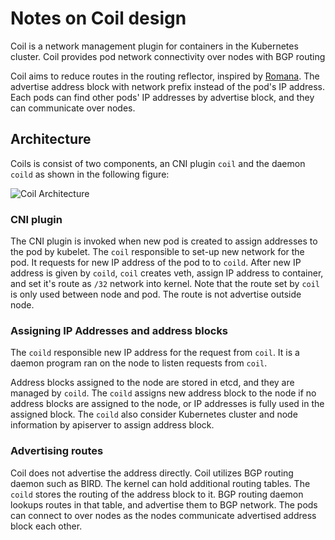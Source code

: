 Notes on Coil design
====================

Coil is a network management plugin for containers in the Kubernetes cluster.
Coil provides pod network connectivity over nodes with BGP routing

Coil aims to reduce routes in the routing reflector, inspired by [Romana][].
The advertise address block with network prefix instead of the pod's IP address.
Each pods can find other pods' IP addresses by advertise block, and they can communicate over nodes.

Architecture
------------

Coils is consist of two components, an CNI plugin `coil` and the daemon `coild` as shown in the following figure:

![Coil Architecture](http://www.plantuml.com/plantuml/png/LP91RnCn48Nl_XLFuPALs21Qk4HHLD9AA0Ag2iIj5sSzIQruny4URm-8_uvtrvicDtlqlVV6JxwBeeEarYcZHUzq990qHWLgHFF14VJ9HWeT1QKkfhD7RsY6lmeu2sV19x5yGBuxUkPvuXJ9m3AE59XSDOEEQBnrXLJ0c-KnxSYHA61UORFz-J2UlWtI_jmBAs2rkd_ShjUJ5TvzjuSNsRX44sIg33reQZt_8ide1Q8m1Q5EftezU2mn_rZ1SkUFXEokC5hNZlPI69EXcmhRfoy_4EXFeYW5CwYDV-N2bQTb-hQ2DWPbWBqF_JrGZDWvtnodb5KT-lNgSyod2aolEMhY2pdbb4uo-Rb24qWBeIDvUV_CVQ3cNZegnyc7snkSAx_S4gl5aBqO2_-d57iX33Fu_V0NbjTRPySOxO5ROedN-63Iunq5iP6kXUYinkRhar9ZQILvo2YZrIAT5cy_Rebxbw9Gm9PpUwqMwrdzZXIc9ig2ZUUzFQH0GqRlrOXJTyGcjUu_)

### CNI plugin

The CNI plugin is invoked when new pod is created to assign addresses to the pod by kubelet.
The `coil` responsible to set-up new network for the pod.  It requests for new IP address of the pod to to `coild`.
After new IP address is given by `coild`, `coil` creates veth, assign IP address to container, and set it's route as `/32` network into kernel.
Note that the route set by `coil` is only used between node and pod.  The route is not advertise outside node.

### Assigning IP Addresses and address blocks

The `coild` responsible new IP address for the request from `coil`.
It is a daemon program ran on the node to listen requests from `coil`.

Address blocks assigned to the node are stored in etcd, and they are managed by `coild`.
The `coild` assigns new address block to the node if no address blocks are assigned to the node, or IP addresses is fully used in the assigned block.
The `coild` also consider Kubernetes cluster and node information by apiserver to assign address block.

### Advertising routes

Coil does not advertise the address directly.
Coil utilizes BGP routing daemon such as BIRD.
The kernel can hold additional routing tables.
The `coild` stores the routing of the address block to it.
BGP routing daemon lookups routes in that table, and advertise them to BGP network.
The pods can connect to over nodes as the nodes communicate advertised address block each other.

[CNI]: https://kubernetes.io/docs/concepts/extend-kubernetes/compute-storage-net/network-plugins/
[Romana]: https://romana.io/
